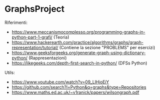 # GraphsProject

Riferimenti: 
- https://www.meccanismocomplesso.org/programming-graphs-in-python-part-1-grafi/ (Teoria)
- https://www.hackerearth.com/practice/algorithms/graphs/graph-representation/tutorial/ (Contiene la sezione "PROBLEMS" per esercizi)
- https://www.geeksforgeeks.org/generate-graph-using-dictionary-python/ (Rappresentazioni)
- https://likegeeks.com/depth-first-search-in-python/ (DFSs Python)


Utils: 
- https://www.youtube.com/watch?v=09_LlHjoEiY
- https://github.com/search?l=Python&q=graphs&type=Repositories
- https://www.maths.ed.ac.uk/~v1ranick/papers/wilsongraph.pdf
